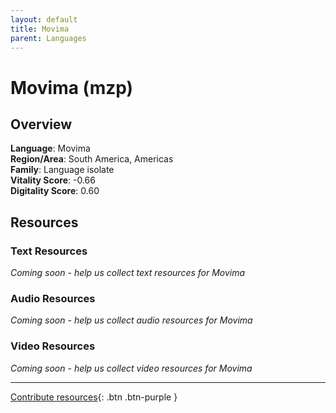 ```yaml
---
layout: default
title: Movima
parent: Languages
---
```


# Movima (mzp)

## Overview

**Language**: Movima  
**Region/Area**: South America, Americas  
**Family**: Language isolate  
**Vitality Score**: -0.66  
**Digitality Score**: 0.60  

## Resources

### Text Resources
*Coming soon - help us collect text resources for Movima*

### Audio Resources
*Coming soon - help us collect audio resources for Movima*

### Video Resources
*Coming soon - help us collect video resources for Movima*

---

[Contribute resources](https://fairtrain.github.io/){: .btn .btn-purple }

